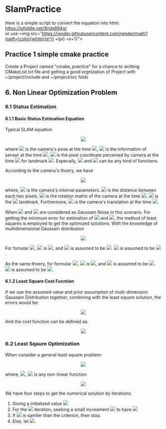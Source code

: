 # SlamPractice

Here is a simple script to convert the equation into html: https://jsfiddle.net/8ndx694g/    
or use \<img src="https://render.githubusercontent.com/render/math?math=\color{white}{e^{i +\pi} =x+1}"\>

## Practice 1 simple cmake practice
Create a Project named "cmake_practice" for a chance to writting CMakeList.txt file and getting a good orgnization of Project with ~/project/include and ~/project/src folds

## 6. Non Linear Optimization Problem
### 6.1 Status Estimation
#### 6.1.1 Basic Status Estimation Equation</center>

Typical SLAM equation  
<p align="center">
<img src="https://render.githubusercontent.com/render/math?math=\color{white}{\big\{ \begin{matrix} \mathbf{x}_{k} = \mathcal{F}(\mathbf{x}_{k-1}, \mathbf{u}_{k}) %2B \mathbf{w}_{k} \\ \mathbf{z}_{k,j} = \mathcal{H}(\mathbf{y}_{j},\mathbf{x}_{k}) %2B \mathbf{v}_{k,j}\end{matrix}}">    
</p>  

where <img src="https://render.githubusercontent.com/render/math?math=\color{white}{\mathbf{x}_{k}}"> is the camera's pose at the time <img src="https://render.githubusercontent.com/render/math?math=\color{white}{k}">, <img src="https://render.githubusercontent.com/render/math?math=\color{white}{\mathbf{u}_{k}}"> is the information of senser at the time <img src="https://render.githubusercontent.com/render/math?math=\color{white}{k}">. <img src="https://render.githubusercontent.com/render/math?math=\color{white}{\mathbf{z}_{k,j}}"> is the pixel coordinate perceived by camera at the time <img src="https://render.githubusercontent.com/render/math?math=\color{white}{k}"> for landmark <img src="https://render.githubusercontent.com/render/math?math=\color{white}{\mathbf{y}_{j}}">. Especaily, <img src="https://render.githubusercontent.com/render/math?math=\color{white}{\mathcal{F}}"> and <img src="https://render.githubusercontent.com/render/math?math=\color{white}{\mathcal{H}}"> can be any kind of functions.

According to the camera's thoery, we have  
<p align="center">
<img src="https://render.githubusercontent.com/render/math?math=\color{white}{s\mathbf{z}_{k,j}=\mathbf{K}(\mathbf{R}_{k}\mathbf{y}_{j}%2B\mathbf{t}_{k})}">
</p>   

where, <img src="https://render.githubusercontent.com/render/math?math=\color{white}{\mathbf{K}}"> is the camera's internal parameters. <img src="https://render.githubusercontent.com/render/math?math=\color{white}{s}"> is the distance between each two pixels. <img src="https://render.githubusercontent.com/render/math?math=\color{white}{\mathbf{R}_{k}}"> is the rotation matrix of the camera at the time <img src="https://render.githubusercontent.com/render/math?math=\color{white}{k}">, <img src="https://render.githubusercontent.com/render/math?math=\color{white}{\mathbf{y}_{j}}"> is the <img src="https://render.githubusercontent.com/render/math?math=\color{white}{j_{th}}"> landmark. Furthermore, <img src="https://render.githubusercontent.com/render/math?math=\color{white}{\mathbf{t}_{k}}"> is the camera's translation at the time <img src="https://render.githubusercontent.com/render/math?math=\color{white}{k}">.

When <img src="https://render.githubusercontent.com/render/math?math=\color{white}{\mathbf{w}_{k}}"> and <img src="https://render.githubusercontent.com/render/math?math=\color{white}{\mathbf{v}_{k,j}}"> are considered as Gaussain Noise in this scenario. For getting the minimum error for estimation of <img src="https://render.githubusercontent.com/render/math?math=\color{white}{\hat{\mathbf{x}}_{k}}"> and <img src="https://render.githubusercontent.com/render/math?math=\color{white}{\hat{\mathbf{z}}_{j,k}}">, the method of least squares is employed to get the optimized solutions. With the knowledge of multidimensional Gaussain distribution    
<p align="center">
<img src="https://render.githubusercontent.com/render/math?math=\color{white}{p(\cdot)=\frac{1}{(2\pi)^{N}det(\Sigma)}exp\big(-\frac{1}{2}(\mathbf{\cdot}-\mathbf{\mu})^{T}\Sigma^{-1}(\mathbf{\cdot}-\mathbf{\mu})\big)}">
</p>  

For fomular <img src="https://render.githubusercontent.com/render/math?math=\color{white}{\mathbf{x}_{k} = f(\mathbf{x}_{k-1}, \mathbf{u}_{k}) %2B \mathbf{w}_{k}}">, <img src="https://render.githubusercontent.com/render/math?math=\color{white}{\bullet}"> is <img src="https://render.githubusercontent.com/render/math?math=\color{white}{\mathbf{w}_{k}}">, and <img src="https://render.githubusercontent.com/render/math?math=\color{white}{\mathbf{\mu}_{k}}"> is assumed to be <img src="https://render.githubusercontent.com/render/math?math=\color{white}{0}">. <img src="https://render.githubusercontent.com/render/math?math=\color{white}{\mathbf{\Sigma}_{k}}"> is assumed to be <img src="https://render.githubusercontent.com/render/math?math=\color{white}{\mathbf{O}_{k}}">.

As the same thoery, for formular <img src="https://render.githubusercontent.com/render/math?math=\color{white}{\mathbf{z}_{k,j} = h(\mathbf{y}_{j},\mathbf{x}_{k}) %2B \mathbf{v}_{k,j}}">, <img src="https://render.githubusercontent.com/render/math?math=\color{white}{\bullet}"> is <img src="https://render.githubusercontent.com/render/math?math=\color{white}{\mathbf{v}_{k,j}}">, and <img src="https://render.githubusercontent.com/render/math?math=\color{white}{\mathbf{\mu}_{k}}"> is assumed to be <img src="https://render.githubusercontent.com/render/math?math=\color{white}{0}">. <img src="https://render.githubusercontent.com/render/math?math=\color{white}{\mathbf{\Sigma}_{k}}"> is assumed to be <img src="https://render.githubusercontent.com/render/math?math=\color{white}{\mathbf{Q}_{k}}">.

#### 6.1.2 Least Square Cost Fucntion

If we use the assumed value and prior assumption of multi-dimension Gaussain Distribution together, combining with the least square solution, the errors would be:   
<p align="center">
<img src="https://render.githubusercontent.com/render/math?math=\color{white}{\begin{matrix} e_{u,k} = x_{k} -f(x_{k-1}, u_{k}) \\ e_{z,j,k} = z_{k,j} -h(x_{k}, y_{j})\end{matrix}}">
</p>

And the cost function can be defined as:   
<p align="center">
<img src="https://render.githubusercontent.com/render/math?math=\color{white}{minJ(x,y)=\Sigma_{k}e^{T}_{k,u} O^{-1}_{k} e_{k,u} %2B \Sigma_{j}\Sigma_{k} e^{T}_{z, k, j} Q^{-1}_{k,j}e_{z,k,j}}">
</p>

### 6.2 Least Sqaure Optimization

When consider a general least square problem: 
<p align="center">
<img src="https://render.githubusercontent.com/render/math?math=\color{white}{\min_{x}F(x) = \frac{1}{2}\bigg\|f(x)\bigg\|^{2}_{2}}"> 
</p>

where, <img src="https://render.githubusercontent.com/render/math?math=\color{white}{x\in \mathbb{R}^{n}}">, <img src="https://render.githubusercontent.com/render/math?math=\color{white}{f}"> is any non-linear function:  
<p align="center">
<img src="https://render.githubusercontent.com/render/math?math=\color{white}{f(x): \mathbb{R}^{n}\rightarrow \mathbb{R}}">
</p>

We have four steps to get the numerical solution by iterations:   
1. Giving a initialized value <img src="https://render.githubusercontent.com/render/math?math=\color{white}{x_{0}}">
2. For the <img src="https://render.githubusercontent.com/render/math?math=\color{white}{k_{th}}"> iteration, seeking a small increament <img src="https://render.githubusercontent.com/render/math?math=\color{white}{\Delta x_{k}}"> to have <img src="https://render.githubusercontent.com/render/math?math=\color{white}{\Delta x_{k} = \argmin \bigg\|f(x_{k} %2B \Delta x_{k})\bigg\|^{2}_{2}}">
3. If <img src="https://render.githubusercontent.com/render/math?math=\color{white}{\Delta x_{k}}"> is samller than the criterion, then stop.
4. Else, let <img src="https://render.githubusercontent.com/render/math?math=\color{white}{x_{k+1}=x_{k}%2B\Delta x_{k}}">.










